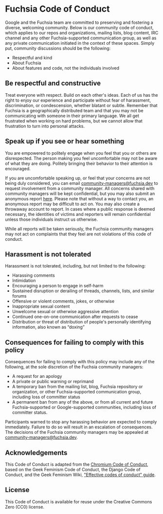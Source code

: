 # Fuchsia Code of Conduct

Google and the Fuchsia team are committed to preserving and fostering a diverse,
welcoming community. Below is our community code of conduct, which applies to
our repos and organizations, mailing lists, blog content, IRC channel and any
other Fuchsia-supported communication group, as well as any private
communication initiated in the context of these spaces.
Simply put, community discussions should be the following:

 * Respectful and kind
 * About Fuchsia
 * About features and code, not the individuals involved

## Be respectful and constructive

Treat everyone with respect. Build on each other's ideas. Each of us has the
right to enjoy our experience and participate without fear of harassment,
discrimination, or condescension, whether blatant or subtle. Remember that
Fuchsia is a geographically distributed team and that you may not be
communicating with someone in their primary language. We all get frustrated
when working on hard problems, but we cannot allow that frustration to turn
into personal attacks.

## Speak up if you see or hear something

You are empowered to politely engage when you feel that you or others are
disrespected. The person making you feel uncomfortable may not be aware of what
they are doing. Politely bringing their behavior to their attention is
encouraged.

If you are uncomfortable speaking up, or feel that your concerns are not being
duly considered, you can email <community-managers@fuchsia.dev>  to request
involvement from a community manager. All concerns shared with community
managers will be kept confidential, but you may also submit an anonymous report
[here](https://goo.gl/forms/xgisUdowrEWrYgui2). Please note that without a way
to contact you, an anonymous report may be difficult to act on. You may also
create a throwaway account to report. In cases where a public response is deemed
necessary, the identities of victims and reporters will remain confidential
unless those individuals instruct us otherwise.

While all reports will be taken seriously, the Fuchsia community managers may
not act on complaints that they feel are not violations of this code of
conduct.

## Harassment is not tolerated

Harassment is not tolerated, including, but not limited to the
following:

 * Harassing comments
 * Intimidation
 * Encouraging a person to engage in self-harm
 * Sustained disruption or derailing of threads, channels, lists, and similar
   forums
 * Offensive or violent comments, jokes, or otherwise
 * Inappropriate sexual content
 * Unwelcome sexual or otherwise aggressive attention
 * Continued one-on-one communication after requests to cease
 * Distribution or threat of distribution of people's personally identifying
   information, also known as “doxing”

## Consequences for failing to comply with this policy

Consequences for failing to comply with this policy may include any of the
following, at the sole discretion of the Fuchsia community managers:

 * A request for an apology
 * A private or public warning or reprimand
 * A temporary ban from the mailing list, blog, Fuchsia repository or
   organization, or other Fuchsia-supported communication group, including
   loss of committer status
 * A permanent ban from any of the above, or from all current and future
   Fuchsia-supported or Google-supported communities, including loss of
   committer status.

Participants warned to stop any harassing behavior are expected to comply
immediately. Failure to do so will result in an escalation of consequences.
The decisions of the Fuchsia community managers may be appealed at
<community-managers@fuchsia.dev>.

## Acknowledgements

This Code of Conduct is adapted from the
[Chromium Code of Conduct](https://chromium.googlesource.com/chromium/src/+/HEAD/CODE_OF_CONDUCT.md),
based on the Geek Feminism Code of Conduct,
the Django Code of Conduct,
and the Geek Feminism Wiki,
["Effective codes of conduct" guide](https://geekfeminism.wikia.org/wiki/Code_of_conduct_evaluations).

## License

This Code of Conduct is available for reuse under the Creative Commons Zero
(CC0) license.
